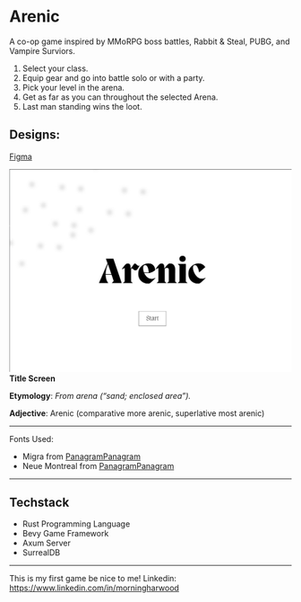 # Arenic

A co-op game inspired by MMoRPG boss battles, Rabbit & Steal, PUBG, and Vampire Surviors.

1. Select your class.
2. Equip gear and go into battle solo or with a party.
3. Pick your level in the arena.
3. Get as far as you can throughout the selected Arena.
4. Last man standing wins the loot.

## Designs:
[Figma](https://www.figma.com/proto/yXxUbjsARweWAWGmTiXPxU/Arenic?page-id=0%3A1&node-id=1-2&viewport=505%2C298%2C0.24&t=U9CjGcjvX0la3GE6-1&scaling=min-zoom&content-scaling=fixed)


![Title](./assets/title-screen.png) **Title Screen**


**Etymology**:
*From arena (“sand; enclosed area”).*

**Adjective**:
Arenic (comparative more arenic, superlative most arenic)

---
Fonts Used: 
- Migra from [PanagramPanagram](https://pangrampangram.com/products/migra)
- Neue Montreal from [PanagramPanagram](https://pangrampangram.com/products/neue-montreal)

---
## Techstack

- Rust Programming Language
- Bevy Game Framework
- Axum Server
- SurrealDB

---

This is my first game be nice to me!
Linkedin: https://www.linkedin.com/in/morningharwood